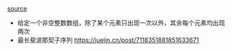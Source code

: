[source](https://juejin.cn/post/6969011330766340127)

- 给定一个非空整数数组，除了某个元素只出现一次以外，其余每个元素均出现两次
- 最长斐波那契子序列
    https://juejin.cn/post/7118351881851633671

    